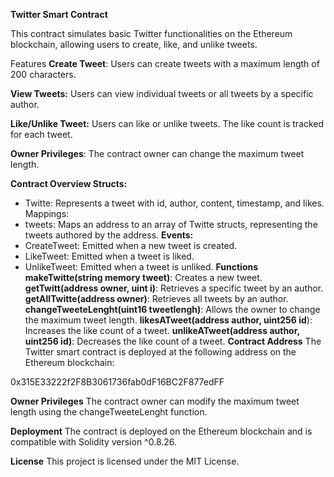 **Twitter Smart Contract**

This contract simulates basic Twitter functionalities on the Ethereum blockchain, allowing users to create, like, and unlike tweets.

Features
**Create Tweet**: Users can create tweets with a maximum length of 200 characters.

**View Tweets:** Users can view individual tweets or all tweets by a specific author.

**Like/Unlike Tweet:** Users can like or unlike tweets. The like count is tracked for each tweet.

**Owner Privileges**: The contract owner can change the maximum tweet length.

**Contract Overview
Structs:**
* Twitte: Represents a tweet with id, author, content, timestamp, and likes.
Mappings:
* tweets: Maps an address to an array of Twitte structs, representing the tweets authored by the address.
**Events:**
* CreateTweet: Emitted when a new tweet is created.
* LikeTweet: Emitted when a tweet is liked.
* UnlikeTweet: Emitted when a tweet is unliked.
**Functions**
**makeTwitte(string memory tweet)**: Creates a new tweet.
**getTwitt(address owner, uint i)**: Retrieves a specific tweet by an author.
**getAllTwitte(address owner)**: Retrieves all tweets by an author.
**changeTweeteLenght(uint16 tweetlengh)**: Allows the owner to change the maximum tweet length.
**likesATweet(address author, uint256 id**): Increases the like count of a tweet.
**unlikeATweet(address author, uint256 id)**: Decreases the like count of a tweet.
**Contract Address**
The Twitter smart contract is deployed at the following address on the Ethereum blockchain:

0x315E33222f2F8B3061736fab0dF16BC2F877edFF

**Owner Privileges**
The contract owner can modify the maximum tweet length using the changeTweeteLenght function.

**Deployment**
The contract is deployed on the Ethereum blockchain and is compatible with Solidity version ^0.8.26.

**License**
This project is licensed under the MIT License.
